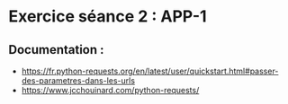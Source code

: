 # Exercice séance 2 : APP-1

## Documentation :

- https://fr.python-requests.org/en/latest/user/quickstart.html#passer-des-parametres-dans-les-urls
- https://www.jcchouinard.com/python-requests/
  
